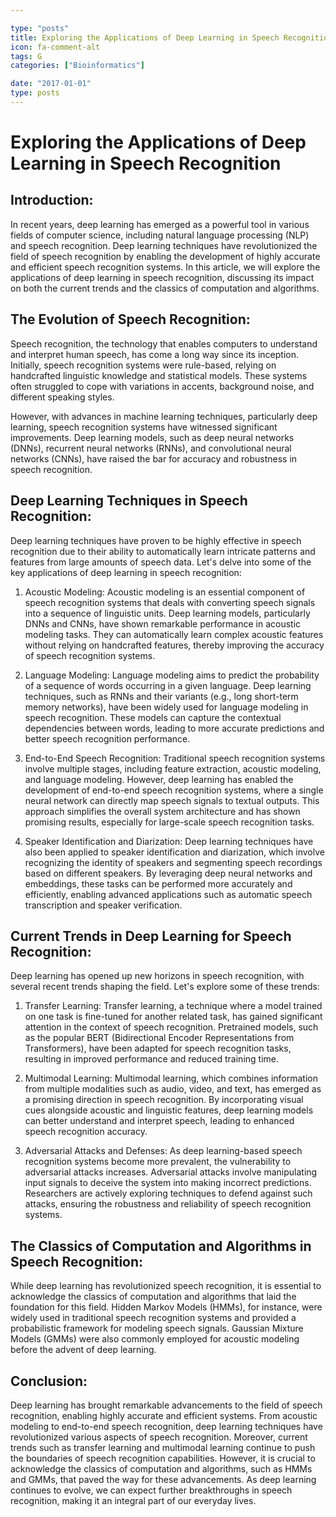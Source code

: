 ```yaml
---

type: "posts"
title: Exploring the Applications of Deep Learning in Speech Recognition
icon: fa-comment-alt
tags: G
categories: ["Bioinformatics"]

date: "2017-01-01"
type: posts
---
```





# Exploring the Applications of Deep Learning in Speech Recognition

## Introduction:
In recent years, deep learning has emerged as a powerful tool in various fields of computer science, including natural language processing (NLP) and speech recognition. Deep learning techniques have revolutionized the field of speech recognition by enabling the development of highly accurate and efficient speech recognition systems. In this article, we will explore the applications of deep learning in speech recognition, discussing its impact on both the current trends and the classics of computation and algorithms.

## The Evolution of Speech Recognition:
Speech recognition, the technology that enables computers to understand and interpret human speech, has come a long way since its inception. Initially, speech recognition systems were rule-based, relying on handcrafted linguistic knowledge and statistical models. These systems often struggled to cope with variations in accents, background noise, and different speaking styles.

However, with advances in machine learning techniques, particularly deep learning, speech recognition systems have witnessed significant improvements. Deep learning models, such as deep neural networks (DNNs), recurrent neural networks (RNNs), and convolutional neural networks (CNNs), have raised the bar for accuracy and robustness in speech recognition.

## Deep Learning Techniques in Speech Recognition:
Deep learning techniques have proven to be highly effective in speech recognition due to their ability to automatically learn intricate patterns and features from large amounts of speech data. Let's delve into some of the key applications of deep learning in speech recognition:

1. Acoustic Modeling:
Acoustic modeling is an essential component of speech recognition systems that deals with converting speech signals into a sequence of linguistic units. Deep learning models, particularly DNNs and CNNs, have shown remarkable performance in acoustic modeling tasks. They can automatically learn complex acoustic features without relying on handcrafted features, thereby improving the accuracy of speech recognition systems.

2. Language Modeling:
Language modeling aims to predict the probability of a sequence of words occurring in a given language. Deep learning techniques, such as RNNs and their variants (e.g., long short-term memory networks), have been widely used for language modeling in speech recognition. These models can capture the contextual dependencies between words, leading to more accurate predictions and better speech recognition performance.

3. End-to-End Speech Recognition:
Traditional speech recognition systems involve multiple stages, including feature extraction, acoustic modeling, and language modeling. However, deep learning has enabled the development of end-to-end speech recognition systems, where a single neural network can directly map speech signals to textual outputs. This approach simplifies the overall system architecture and has shown promising results, especially for large-scale speech recognition tasks.

4. Speaker Identification and Diarization:
Deep learning techniques have also been applied to speaker identification and diarization, which involve recognizing the identity of speakers and segmenting speech recordings based on different speakers. By leveraging deep neural networks and embeddings, these tasks can be performed more accurately and efficiently, enabling advanced applications such as automatic speech transcription and speaker verification.

## Current Trends in Deep Learning for Speech Recognition:
Deep learning has opened up new horizons in speech recognition, with several recent trends shaping the field. Let's explore some of these trends:

1. Transfer Learning:
Transfer learning, a technique where a model trained on one task is fine-tuned for another related task, has gained significant attention in the context of speech recognition. Pretrained models, such as the popular BERT (Bidirectional Encoder Representations from Transformers), have been adapted for speech recognition tasks, resulting in improved performance and reduced training time.

2. Multimodal Learning:
Multimodal learning, which combines information from multiple modalities such as audio, video, and text, has emerged as a promising direction in speech recognition. By incorporating visual cues alongside acoustic and linguistic features, deep learning models can better understand and interpret speech, leading to enhanced speech recognition accuracy.

3. Adversarial Attacks and Defenses:
As deep learning-based speech recognition systems become more prevalent, the vulnerability to adversarial attacks increases. Adversarial attacks involve manipulating input signals to deceive the system into making incorrect predictions. Researchers are actively exploring techniques to defend against such attacks, ensuring the robustness and reliability of speech recognition systems.

## The Classics of Computation and Algorithms in Speech Recognition:
While deep learning has revolutionized speech recognition, it is essential to acknowledge the classics of computation and algorithms that laid the foundation for this field. Hidden Markov Models (HMMs), for instance, were widely used in traditional speech recognition systems and provided a probabilistic framework for modeling speech signals. Gaussian Mixture Models (GMMs) were also commonly employed for acoustic modeling before the advent of deep learning.

## Conclusion:
Deep learning has brought remarkable advancements to the field of speech recognition, enabling highly accurate and efficient systems. From acoustic modeling to end-to-end speech recognition, deep learning techniques have revolutionized various aspects of speech recognition. Moreover, current trends such as transfer learning and multimodal learning continue to push the boundaries of speech recognition capabilities. However, it is crucial to acknowledge the classics of computation and algorithms, such as HMMs and GMMs, that paved the way for these advancements. As deep learning continues to evolve, we can expect further breakthroughs in speech recognition, making it an integral part of our everyday lives.